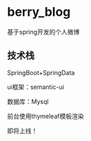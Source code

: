 # berry_blog
基于spring开发的个人微博
## 技术栈
SpringBoot+SpringData 

ui框架：semantic-ui

数据库：Mysql

前台使用thymeleaf模板渲染

即将上线！


